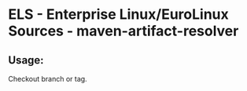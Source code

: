 # ELS - Enterprise Linux/EuroLinux Sources - maven-artifact-resolver
 
## Usage:
  Checkout branch or tag.
